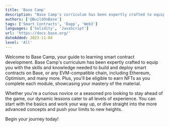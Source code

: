 ```yaml
---
title: 'Base Camp'
description: "Base Camp's curriculum has been expertly crafted to equip you with the skills and knowledge needed to build and deploy smart contracts on Base, or any EVM-compatible chain"
authors: ['@BuildOnBase']
tags: ['Smart Contracts', 'Dapp', 'Web3']
languages: ['Solidity', 'JavaScript']
url: 'https://docs.base.org/'
dateAdded: 2023-11-04
level: 'All'
---
```


Welcome to Base Camp, your guide to learning smart contract development. Base Camp's curriculum has been expertly crafted to equip you with the skills and knowledge needed to build and deploy smart contracts on Base, or any EVM-compatible chain, including Ethereum, Optimism, and many more. Plus, you'll be eligible to earn NFTs as you complete each module, showcasing your mastery of the material.

Whether you're a curious novice or a seasoned pro looking to stay ahead of the game, our dynamic lessons cater to all levels of experience. You can start with the basics and work your way up, or dive straight into the more advanced concepts and push your limits to new heights.

Begin your journey today!
